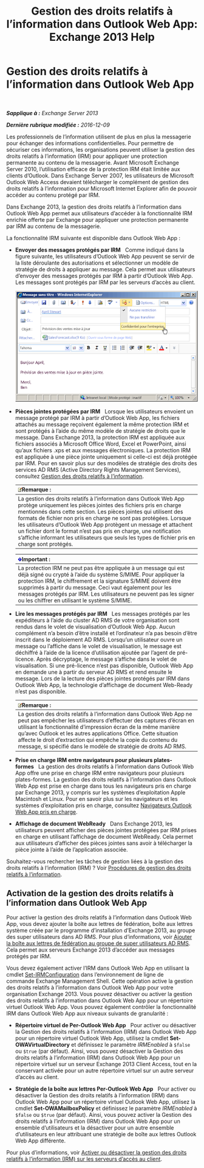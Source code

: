 ﻿---
title: 'Gestion des droits relatifs à l’information dans Outlook Web App: Exchange 2013 Help'
TOCTitle: Gestion des droits relatifs à l’information dans Outlook Web App
ms:assetid: 60a49dab-17ac-4d2c-9b41-7d87250d6c00
ms:mtpsurl: https://technet.microsoft.com/fr-fr/library/Dd876891(v=EXCHG.150)
ms:contentKeyID: 50478303
ms.date: 04/24/2018
mtps_version: v=EXCHG.150
ms.translationtype: HT
---

# Gestion des droits relatifs à l’information dans Outlook Web App

 

_**Sapplique à :** Exchange Server 2013_

_**Dernière rubrique modifiée :** 2016-12-09_

Les professionnels de l’information utilisent de plus en plus la messagerie pour échanger des informations confidentielles. Pour permettre de sécuriser ces informations, les organisations peuvent utiliser la gestion des droits relatifs à l’information (IRM) pour appliquer une protection permanente au contenu de la messagerie. Avant Microsoft Exchange Server 2010, l’utilisation efficace de la protection IRM était limitée aux clients d’Outlook. Dans Exchange Server 2007, les utilisateurs de Microsoft Outlook Web Access devaient télécharger le complément de gestion des droits relatifs à l’information pour Microsoft Internet Explorer afin de pouvoir accéder au contenu protégé par IRM.

Dans Exchange 2013, la gestion des droits relatifs à l’information dans Outlook Web App permet aux utilisateurs d’accéder à la fonctionnalité IRM enrichie offerte par Exchange pour appliquer une protection permanente par IRM au contenu de la messagerie.

La fonctionnalité IRM suivante est disponible dans Outlook Web App :

  - **Envoyer des messages protégés par IRM**   Comme indiqué dans la figure suivante, les utilisateurs d’Outlook Web App peuvent se servir de la liste déroulante des autorisations et sélectionner un modèle de stratégie de droits à appliquer au message. Cela permet aux utilisateurs d’envoyer des messages protégés par IRM à partir d’Outlook Web App. Les messages sont protégés par IRM par les serveurs d’accès au client.
    
    ![Envoi d’un message protégé par IRM à partir d’OWA](images/Dd876891.fa8cabb5-c049-46dc-8b29-9d9957dbfd3e(EXCHG.150).gif "Envoi d’un message protégé par IRM à partir d’OWA")  

  - **Pièces jointes protégées par IRM**   Lorsque les utilisateurs envoient un message protégé par IRM à partir d’Outlook Web App, les fichiers attachés au message reçoivent également la même protection IRM et sont protégés à l’aide du même modèle de stratégie de droits que le message. Dans Exchange 2013, la protection IRM est appliquée aux fichiers associés à Microsoft Office Word, Excel et PowerPoint, ainsi qu’aux fichiers .xps et aux messages électroniques. La protection IRM est appliquée à une pièce jointe uniquement si celle-ci est déjà protégée par IRM. Pour en savoir plus sur des modèles de stratégie des droits des services AD RMS (Active Directory Rights Management Services), consultez [Gestion des droits relatifs à l’information](information-rights-management-exchange-2013-help.md).
    
    <table>
    <thead>
    <tr class="header">
    <th><img src="images/JJ159664.note(EXCHG.150).gif" title="Remarque" alt="Remarque" />Remarque :</th>
    </tr>
    </thead>
    <tbody>
    <tr class="odd">
    <td>La gestion des droits relatifs à l’information dans Outlook Web App protège uniquement les pièces jointes des fichiers pris en charge mentionnés dans cette section. Les pièces jointes qui utilisent des formats de fichier non pris en charge ne sont pas protégées. Lorsque les utilisateurs d’Outlook Web App protègent un message et attachent un fichier dont le format n’est pas pris en charge, une notification s’affiche informant les utilisateurs que seuls les types de fichier pris en charge sont protégés.</td>
    </tr>
    </tbody>
    </table>
    
    <table>
    <thead>
    <tr class="header">
    <th><img src="images/JJ159813.important(EXCHG.150).gif" title="Important" alt="Important" />Important :</th>
    </tr>
    </thead>
    <tbody>
    <tr class="odd">
    <td>La protection IRM ne peut pas être appliquée à un message qui est déjà signé ou crypté à l’aide du système S/MIME. Pour appliquer la protection IRM, le chiffrement et la signature S/MIME doivent être supprimés à partir du message. Ceci vaut également pour les messages protégés par IRM. Les utilisateurs ne peuvent pas les signer ou les chiffrer en utilisant le système S/MIME.</td>
    </tr>
    </tbody>
    </table>


  - **Lire les messages protégés par IRM**   Les messages protégés par les expéditeurs à l’aide du cluster AD RMS de votre organisation sont rendus dans le volet de visualisation d’Outlook Web App. Aucun complément n’a besoin d’être installé et l’ordinateur n’a pas besoin d’être inscrit dans le déploiement AD RMS. Lorsqu’un utilisateur ouvre un message ou l’affiche dans le volet de visualisation, le message est déchiffré à l’aide de la licence d’utilisation ajoutée par l’agent de pré-licence. Après décryptage, le message s’affiche dans le volet de visualisation. Si une pré-licence n’est pas disponible, Outlook Web App en demande une à partir du serveur AD RMS et rend ensuite le message. Lors de la lecture des pièces jointes protégés par IRM dans Outlook Web App, la technologie d’affichage de document Web-Ready n’est pas disponible.
    
    <table>
    <thead>
    <tr class="header">
    <th><img src="images/JJ159664.note(EXCHG.150).gif" title="Remarque" alt="Remarque" />Remarque :</th>
    </tr>
    </thead>
    <tbody>
    <tr class="odd">
    <td>La gestion des droits relatifs à l’information dans Outlook Web App ne peut pas empêcher les utilisateurs d’effectuer des captures d’écran en utilisant la fonctionnalité d’impression écran de la même manière qu’avec Outlook et les autres applications Office. Cette situation affecte le droit d’extraction qui empêche la copie du contenu du message, si spécifié dans le modèle de stratégie de droits AD RMS.</td>
    </tr>
    </tbody>
    </table>


  - **Prise en charge IRM entre navigateurs pour plusieurs plates-formes**   La gestion des droits relatifs à l’information dans Outlook Web App offre une prise en charge IRM entre navigateurs pour plusieurs plates-formes. La gestion des droits relatifs à l’information dans Outlook Web App est prise en charge dans tous les navigateurs pris en charge par Exchange 2013, y compris sur les systèmes d’exploitation Apple Macintosh et Linux. Pour en savoir plus sur les navigateurs et les systèmes d’exploitation pris en charge, consultez [Navigateurs Outlook Web App pris en charge](https://go.microsoft.com/fwlink/p/?linkid=129362).

  - **Affichage de document WebReady**   Dans Exchange 2013, les utilisateurs peuvent afficher des pièces jointes protégées par IRM prises en charge en utilisant l’affichage de document WebReady. Cela permet aux utilisateurs d’afficher des pièces jointes sans avoir à télécharger la pièce jointe à l’aide de l’application associée.

Souhaitez-vous rechercher les tâches de gestion liées à la gestion des droits relatifs à l’information (IRM) ? Voir [Procédures de gestion des droits relatifs à l’information](information-rights-management-procedures-exchange-2013-help.md).

## Activation de la gestion des droits relatifs à l’information dans Outlook Web App

Pour activer la gestion des droits relatifs à l’information dans Outlook Web App, vous devez ajouter la boîte aux lettres de fédération, boîte aux lettres système créée par le programme d’installation d’Exchange 2013, au groupe des super utilisateurs dans AD RMS. Pour plus d’informations, voir [Ajouter la boîte aux lettres de fédération au groupe de super utilisateurs AD RMS](add-the-federation-mailbox-to-the-ad-rms-super-users-group-exchange-2013-help.md). Cela permet aux serveurs Exchange 2013 d’accéder aux messages protégés par IRM.

Vous devez également activer l’IRM dans Outlook Web App en utilisant la cmdlet [Set-IRMConfiguration](https://technet.microsoft.com/fr-fr/library/dd979792\(v=exchg.150\)) dans l’environnement de ligne de commande Exchange Management Shell. Cette opération active la gestion des droits relatifs à l’information dans Outlook Web App pour votre organisation Exchange 2013. Vous pouvez désactiver ou activer la gestion des droits relatifs à l’information dans Outlook Web App pour un répertoire virtuel Outlook Web App. Vous pouvez également contrôler la fonctionnalité IRM dans Outlook Web App aux niveaux suivants de granularité :

  - **Répertoire virtuel de Per-Outlook Web App**   Pour activer ou désactiver la Gestion des droits relatifs à l’information (IRM) dans Outlook Web App pour un répertoire virtuel Outlook Web App, utilisez la cmdlet **Set-OWAVirtualDirectory** et définissez le paramètre *IRMEnabled* à `$false` ou `$true` (par défaut). Ainsi, vous pouvez désactiver la Gestion des droits relatifs à l’information (IRM) dans Outlook Web App pour un répertoire virtuel sur un serveur Exchange 2013 Client Access, tout en la conservant activée pour un autre répertoire virtuel sur un autre serveur d’accès au client.

  - **Stratégie de la boîte aux lettres Per-Outlook Web App**   Pour activer ou désactiver la Gestion des droits relatifs à l’information (IRM) dans Outlook Web App pour un répertoire virtuel Outlook Web App, utilisez la cmdlet **Set-OWAMailboxPolicy** et définissez le paramètre *IRMEnabled* à `$false` ou `$true` (par défaut). Ainsi, vous pouvez activer la Gestion des droits relatifs à l’information (IRM) dans Outlook Web App pour un ensemble d’utilisateurs et la désactiver pour un autre ensemble d’utilisateurs en leur attribuant une stratégie de boîte aux lettres Outlook Web App différente.

Pour plus d’informations, voir [Activer ou désactiver la gestion des droits relatifs à l’information (IRM) sur les serveurs d’accès au client](enable-or-disable-information-rights-management-on-client-access-servers-exchange-2013-help.md).

